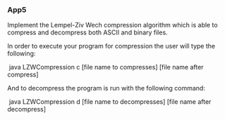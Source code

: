 ### App5

Implement the Lempel-Ziv Wech compression algorithm which is able to compress and decompress both ASCII and binary files.

In order to execute your program for compression the user will type the following:

​	java LZWCompression c [file name to compresses] \[file name after compress]

And to decompress the program is run with the following command:

​	java LZWCompression d [file name to decompresses] \[file name after decompress]